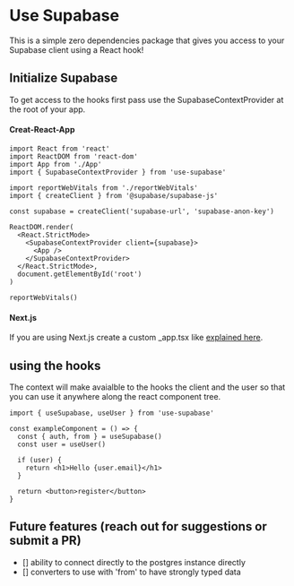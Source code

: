 # Use Supabase

This is a simple zero dependencies package that gives you access to your Supabase client using a React hook!

## Initialize Supabase

To get access to the hooks first pass use the SupabaseContextProvider at the root of your app.

#### Creat-React-App

```tsx
import React from 'react'
import ReactDOM from 'react-dom'
import App from './App'
import { SupabaseContextProvider } from 'use-supabase'

import reportWebVitals from './reportWebVitals'
import { createClient } from '@supabase/supabase-js'

const supabase = createClient('supabase-url', 'supabase-anon-key')

ReactDOM.render(
  <React.StrictMode>
    <SupabaseContextProvider client={supabase}>
      <App />
    </SupabaseContextProvider>
  </React.StrictMode>,
  document.getElementById('root')
)

reportWebVitals()
```

#### Next.js

If you are using Next.js create a custom \_app.tsx like [explained here](https://nextjs.org/docs/advanced-features/custom-app).

## using the hooks

The context will make avaialble to the hooks the client and the user so that you can use it anywhere along the react component tree.

```tsx
import { useSupabase, useUser } from 'use-supabase'

const exampleComponent = () => {
  const { auth, from } = useSupabase()
  const user = useUser()

  if (user) {
    return <h1>Hello {user.email}</h1>
  }

  return <button>register</button>
}
```

## Future features (reach out for suggestions or submit a PR)

- [] ability to connect directly to the postgres instance directly
- [] converters to use with 'from' to have strongly typed data
